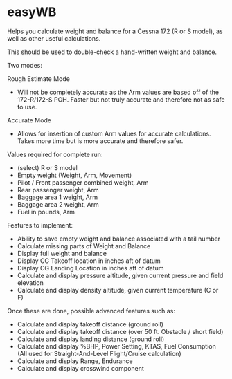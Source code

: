 # easyWB
Helps you calculate weight and balance for a Cessna 172 (R or S model), as well as other useful calculations.

This should be used to double-check a hand-written weight and balance.

Two modes:

Rough Estimate Mode
- Will not be completely accurate as the Arm values are based off of the 172-R/172-S POH. Faster but not truly accurate and therefore not as safe to use.

Accurate Mode
- Allows for insertion of custom Arm values for accurate calculations. Takes more time but is more accurate and therefore safer.

Values required for complete run:
- (select) R or S model
- Empty weight (Weight, Arm, Movement)
- Pilot / Front passenger combined weight, Arm
- Rear passenger weight, Arm
- Baggage area 1 weight, Arm
- Baggage area 2 weight, Arm
- Fuel in pounds, Arm

Features to implement:
- Ability to save empty weight and balance associated with a tail number
- Calculate missing parts of Weight and Balance
- Display full weight and balance
- Display CG Takeoff location in inches aft of datum
- Display CG Landing Location in inches aft of datum
- Calculate and display pressure altitude, given current pressure and field elevation
- Calculate and display density altitude, given current temperature (C or F)

Once these are done, possible advanced features such as:
- Calculate and display takeoff distance (ground roll)
- Calculate and display takeoff distance (over 50 ft. Obstacle / short field)
- Calculate and display landing distance (ground roll)
- Calculate and display %BHP, Power Setting, KTAS, Fuel Consumption (All used for Straight-And-Level Flight/Cruise calculation)
- Calculate and display Range, Endurance
- Calculate and display crosswind component
